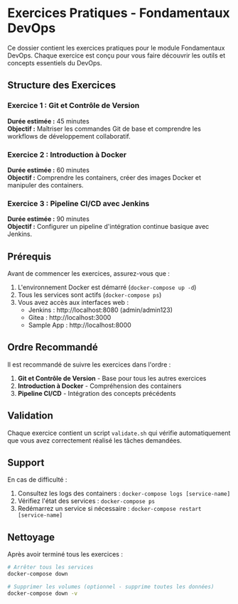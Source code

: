 # Exercices Pratiques - Fondamentaux DevOps

Ce dossier contient les exercices pratiques pour le module Fondamentaux DevOps. Chaque exercice est conçu pour vous faire découvrir les outils et concepts essentiels du DevOps.

## Structure des Exercices

### Exercice 1 : Git et Contrôle de Version
**Durée estimée :** 45 minutes  
**Objectif :** Maîtriser les commandes Git de base et comprendre les workflows de développement collaboratif.

### Exercice 2 : Introduction à Docker
**Durée estimée :** 60 minutes  
**Objectif :** Comprendre les containers, créer des images Docker et manipuler des containers.

### Exercice 3 : Pipeline CI/CD avec Jenkins
**Durée estimée :** 90 minutes  
**Objectif :** Configurer un pipeline d'intégration continue basique avec Jenkins.

## Prérequis

Avant de commencer les exercices, assurez-vous que :
1. L'environnement Docker est démarré (`docker-compose up -d`)
2. Tous les services sont actifs (`docker-compose ps`)
3. Vous avez accès aux interfaces web :
   - Jenkins : http://localhost:8080 (admin/admin123)
   - Gitea : http://localhost:3000
   - Sample App : http://localhost:8000

## Ordre Recommandé

Il est recommandé de suivre les exercices dans l'ordre :
1. **Git et Contrôle de Version** - Base pour tous les autres exercices
2. **Introduction à Docker** - Compréhension des containers
3. **Pipeline CI/CD** - Intégration des concepts précédents

## Validation

Chaque exercice contient un script `validate.sh` qui vérifie automatiquement que vous avez correctement réalisé les tâches demandées.

## Support

En cas de difficulté :
1. Consultez les logs des containers : `docker-compose logs [service-name]`
2. Vérifiez l'état des services : `docker-compose ps`
3. Redémarrez un service si nécessaire : `docker-compose restart [service-name]`

## Nettoyage

Après avoir terminé tous les exercices :
```bash
# Arrêter tous les services
docker-compose down

# Supprimer les volumes (optionnel - supprime toutes les données)
docker-compose down -v
```